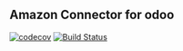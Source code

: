 ## Amazon Connector for odoo


[![codecov](https://codecov.io/gh/akretion/connector-amazon/branch/8.0/graph/badge.svg)](https://codecov.io/gh/akretion/connector-amazon)
[![Build Status](https://travis-ci.org/akretion/connector-amazon.svg?branch=8.0)](https://travis-ci.org/akretion/connector-amazon)
